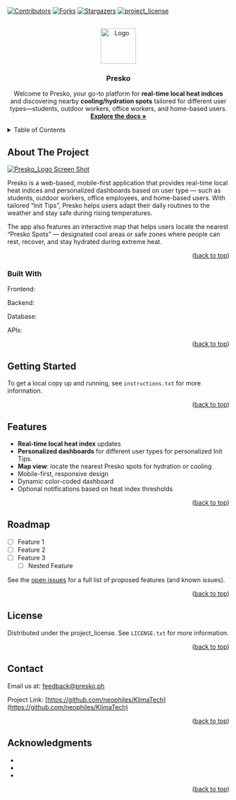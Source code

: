 <a id="readme-top"></a>

[![Contributors][contributors-shield]][contributors-url]
[![Forks][forks-shield]][forks-url]
[![Stargazers][stars-shield]][stars-url]
[![project_license][license-shield]][license-url]

<!-- PROJECT LOGO -->
<br />
<div align="center">
  <a href="(https://github.com/neophiles/KlimaTech">
    <img src="frontend/public/logo/presko-logo.png" alt="Logo" width="80" height="auto">
  </a>

<h3 align="center">Presko</h3>

  <p align="center">
    Welcome to Presko, your go-to platform for <b>real-time local heat indices</b> and discovering nearby <b>cooling/hydration spots</b> tailored for different user types—students, outdoor workers, office workers, and home-based users.
    <br />
    <a href="https://github.com/neophiles/KlimaTech"><strong>Explore the docs »</strong></a>
    <br />
    <!--
    <br />
    <a href="https://github.com/neophiles/KlimaTech">View Demo</a>
    &middot;
    <a href="https://github.com/neophiles/KlimaTech/issues/new?labels=bug&template=bug-report---.md">Report Bug</a>
    &middot;
    <a href="https://github.com/neophiles/KlimaTech/issues/new?labels=enhancement&template=feature-request---.md">Request Feature</a>
  </p>
-->    
</div>



<!-- TABLE OF CONTENTS -->
<details>
  <summary>Table of Contents</summary>
  <ol>
    <li>
      <a href="#about-the-project">About The Project</a>
      <ul>
        <li><a href="#built-with">Built With</a></li>
      </ul>
    </li>
    <li>
      <a href="#getting-started">Getting Started</a>
    </li>
    <li><a href="#features">Features</a></li>
    <li><a href="#roadmap">Roadmap</a></li>
    <li><a href="#license">License</a></li>
    <li><a href="#contact">Contact</a></li>
    <li><a href="#acknowledgments">Acknowledgments</a></li>
  </ol>
</details>



<!-- ABOUT THE PROJECT -->
## About The Project

[![Presko_Logo Screen Shot][Presko-screenshot]](https://github.com/neophiles/KlimaTech/blob/main/frontend/public/logo/name_logo.png)

Presko is a web-based, mobile-first application that provides real-time local heat indices and personalized dashboards based on user type — such as students, outdoor workers, office employees, and home-based users.
With tailored “Init Tips”, Presko helps users adapt their daily routines to the weather and stay safe during rising temperatures.

The app also features an interactive map that helps users locate the nearest “Presko Spots” — designated cool areas or safe zones where people can rest, recover, and stay hydrated during extreme heat.

<p align="right">(<a href="#readme-top">back to top</a>)</p>


### Built With

Frontend:


Backend:

Database:

APIs:


<p align="right">(<a href="#readme-top">back to top</a>)</p>



<!-- GETTING STARTED -->
## Getting Started

To get a local copy up and running, see `instructions.txt` for more information.

<p align="right">(<a href="#readme-top">back to top</a>)</p>



<!-- FEATURES -->

## Features
- **Real-time local heat index** updates
- **Personalized dashboards** for different user types for personalized Init Tips.
- **Map view**: locate the nearest Presko spots for hydration or cooling
- Mobile-first, responsive design
- Dynamic color-coded dashboard 
- Optional notifications based on heat index thresholds

<p align="right">(<a href="#readme-top">back to top</a>)</p>



<!-- ROADMAP -->
## Roadmap

- [ ] Feature 1
- [ ] Feature 2
- [ ] Feature 3
    - [ ] Nested Feature

See the [open issues](https://github.com/neophiles/KlimaTech/issues) for a full list of proposed features (and known issues).

<p align="right">(<a href="#readme-top">back to top</a>)</p>


<!-- LICENSE -->
## License

Distributed under the project_license. See `LICENSE.txt` for more information.

<p align="right">(<a href="#readme-top">back to top</a>)</p>



<!-- CONTACT -->
## Contact

Email us at: feedback@presko.ph

Project Link: [https://github.com/neophiles/KlimaTech](https://github.com/neophiles/KlimaTech)

<p align="right">(<a href="#readme-top">back to top</a>)</p>



<!-- ACKNOWLEDGMENTS -->
## Acknowledgments

* []()
* []()
* []()

<p align="right">(<a href="#readme-top">back to top</a>)</p>



<!-- MARKDOWN LINKS & IMAGES -->
<!-- https://www.markdownguide.org/basic-syntax/#reference-style-links -->
[contributors-shield]: https://img.shields.io/github/contributors/neophiles/KlimaTech.svg?style=for-the-badge
[contributors-url]: https://github.com/neophiles/KlimaTech/graphs/contributors
[forks-shield]: https://img.shields.io/github/forks/neophiles/KlimaTech.svg?style=for-the-badge
[forks-url]: https://github.com/neophiles/KlimaTech/network/members
[stars-shield]: https://img.shields.io/github/stars/neophiles/KlimaTech.svg?style=for-the-badge
[stars-url]: https://github.com/neophiles/KlimaTech/stargazers
[license-shield]: https://img.shields.io/github/license/neophiles/KlimaTech.svg?style=for-the-badge
[license-url]: https://github.com/neophiles/KlimaTech/blob/main/LICENSE.txt
[Presko-screenshot]: frontend/public/logo/name_logo.png
<!-- Shields.io badges-->
[React.js]: https://img.shields.io/badge/React-20232A?style=for-the-badge&logo=react&logoColor=61DAFB
[React-url]: https://reactjs.org/

